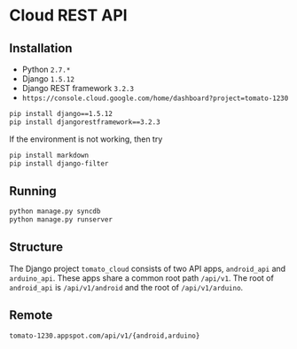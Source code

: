 # Cloud REST API

## Installation

- Python `2.7.*`
- Django `1.5.12`
- Django REST framework `3.2.3`
- `https://console.cloud.google.com/home/dashboard?project=tomato-1230`

```sh
pip install django==1.5.12
pip install djangorestframework==3.2.3
```

If the environment is not working, then try

```sh
pip install markdown
pip install django-filter
```

## Running

```sh
python manage.py syncdb
python manage.py runserver
```

## Structure

The Django project `tomato_cloud` consists of two API apps, `android_api` and `arduino_api`. These apps share a common root path `/api/v1`. The root of `android_api` is `/api/v1/android` and the root of `/api/v1/arduino`.

## Remote

`tomato-1230.appspot.com/api/v1/{android,arduino}`
